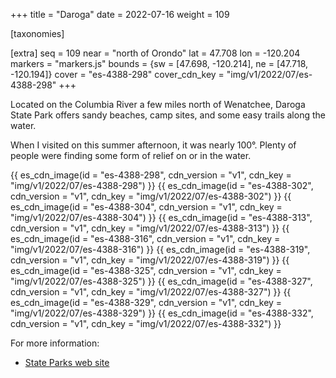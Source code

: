 +++
title = "Daroga"
date = 2022-07-16
weight = 109

[taxonomies]

[extra]
seq = 109
near = "north of Orondo"
lat = 47.708
lon = -120.204
markers = "markers.js"
bounds = {sw = [47.698, -120.214], ne = [47.718, -120.194]}
cover = "es-4388-298"
cover_cdn_key = "img/v1/2022/07/es-4388-298"
+++

Located on the Columbia River a few miles north of Wenatchee, Daroga State Park offers sandy beaches, camp sites, and some easy trails along the water.

<!-- more -->

When I visited on this summer afternoon, it was nearly 100°. Plenty of people were finding some form of relief on or in the water.

{{ es_cdn_image(id = "es-4388-298", cdn_version = "v1", cdn_key = "img/v1/2022/07/es-4388-298") }}
{{ es_cdn_image(id = "es-4388-302", cdn_version = "v1", cdn_key = "img/v1/2022/07/es-4388-302") }}
{{ es_cdn_image(id = "es-4388-304", cdn_version = "v1", cdn_key = "img/v1/2022/07/es-4388-304") }}
{{ es_cdn_image(id = "es-4388-313", cdn_version = "v1", cdn_key = "img/v1/2022/07/es-4388-313") }}
{{ es_cdn_image(id = "es-4388-316", cdn_version = "v1", cdn_key = "img/v1/2022/07/es-4388-316") }}
{{ es_cdn_image(id = "es-4388-319", cdn_version = "v1", cdn_key = "img/v1/2022/07/es-4388-319") }}
{{ es_cdn_image(id = "es-4388-325", cdn_version = "v1", cdn_key = "img/v1/2022/07/es-4388-325") }}
{{ es_cdn_image(id = "es-4388-327", cdn_version = "v1", cdn_key = "img/v1/2022/07/es-4388-327") }}
{{ es_cdn_image(id = "es-4388-329", cdn_version = "v1", cdn_key = "img/v1/2022/07/es-4388-329") }}
{{ es_cdn_image(id = "es-4388-332", cdn_version = "v1", cdn_key = "img/v1/2022/07/es-4388-332") }}

For more information:

* [State Parks web site](https://www.parks.wa.gov/495/Daroga)
